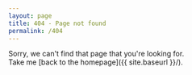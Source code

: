 ```yaml
---
layout: page
title: 404 - Page not found
permalink: /404
---
```


Sorry, we can't find that page that you're looking for. \
Take me [back to the homepage]({{ site.baseurl }}/).
